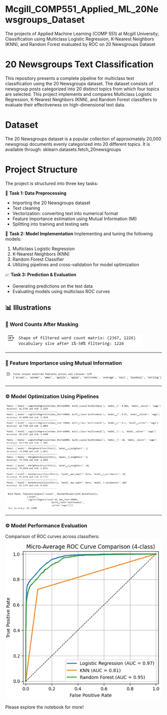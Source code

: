 # Mcgill_COMP551_Applied_ML_20Newsgroups_Dataset
The projects of Applied Machine Learning (COMP 551) at Mcgill University; Classification using Multiclass Logistic Regression, K-Nearest Neighbors (KNN), and Random Forest evaluated by ROC on 20 Newsgroups Dataset

# 20 Newsgroups Text Classification
This repository presents a complete pipeline for multiclass text classification using the 20 Newsgroups dataset. The dataset consists of newsgroup posts categorized into 20 distinct topics from which four topics are selected. This project implements and compares Multiclass Logistic Regression, K-Nearest Neighbors (KNN), and Random Forest classifiers to evaluate their effectiveness on high-dimensional text data.

# Dataset
The 20 Newsgroups dataset is a popular collection of approximately 20,000 newsgroup documents evenly categorized into 20 different topics. It is available through: sklearn.datasets.fetch_20newsgroups

# Project Structure
The project is structured into three key tasks:

🧹 **Task 1: Data Preprocessing**

- Importing the 20 Newsgroups dataset
- Text cleaning
- Vectorization: converting text into numerical format
- Feature importance estimation using Mutual Information (MI)
- Splitting into training and testing sets

🤖 **Task 2: Model Implementation**
Implementing and tuning the following models:
1. Multiclass Logistic Regression
2. K-Nearest Neighbors (KNN)
3. Random Forest Classifier
4. Utilizing pipelines and cross-validation for model optimization

📈 **Task 3: Prediction & Evaluation**

- Generating predictions on the test data
- Evaluating models using multiclass ROC curves

## 📊 Illustrations

### 📝 Word Counts After Masking
![Word Count](Output/WordCount.jpg)

---

### 🧬 Feature Importance using Mutual Information
![Feature Importance](Output/Feature_Selection_Mutual_info.jpg)

---

### ⚙️ Model Optimization Using Pipelines
![Model Optimization](Output/model_optimization.jpg)

---

### ⚙️ Model Performance Evaluation
Comparison of ROC curves across classifiers:
![ROC](Output/ROC.jpg)

Please explore the notebook for more!